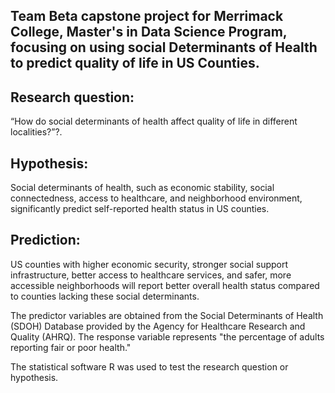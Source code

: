 ## Team Beta capstone project for Merrimack College, Master's in Data Science Program, focusing on using social Determinants of Health to predict quality of life in US Counties.



## Research question: 


“How do social determinants of health affect quality of life in different localities?”?.


## Hypothesis: 


Social determinants of health, such as economic stability, social connectedness, access to healthcare, and neighborhood environment, significantly predict self-reported health status in US counties.

## Prediction: 


US counties with higher economic security, stronger social support infrastructure, better access to healthcare services, and safer, more accessible neighborhoods will report better overall health status compared to counties lacking these social determinants.

The predictor variables are obtained from the Social Determinants of Health (SDOH) Database provided by the Agency for Healthcare Research and Quality (AHRQ). The response variable represents "the percentage of adults reporting fair or poor health."

The statistical software R was used to test the research question or hypothesis.
